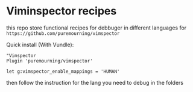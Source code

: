 # Viminspector recipes

this repo store functional recipes for debbuger in different languages for `https://github.com/puremourning/vimspector`

Quick install (With Vundle):

```
"Vimspector
Plugin 'puremourning/vimspector'

let g:vimspector_enable_mappings = 'HUMAN'
```

then follow the instruction for the lang you need to debug in the folders
